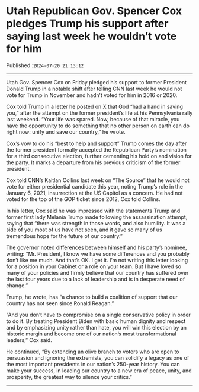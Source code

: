 # Utah Republican Gov. Spencer Cox pledges Trump his support after saying last week he wouldn’t vote for him

Published :`2024-07-20 21:13:12`

---

Utah Gov. Spencer Cox on Friday pledged his support to former President Donald Trump in a notable shift after telling CNN last week he would not vote for Trump in November and hadn’t voted for him in 2016 or 2020.

Cox told Trump in a letter he posted on X that God “had a hand in saving you,” after the attempt on the former president’s life at his Pennsylvania rally last weekend. “Your life was spared. Now, because of that miracle, you have the opportunity to do something that no other person on earth can do right now: unify and save our country,” he wrote.

Cox’s vow to do his “best to help and support” Trump comes the day after the former president formally accepted the Republican Party’s nomination for a third consecutive election, further cementing his hold on and vision for the party. It marks a departure from his previous criticism of the former president.

Cox told CNN’s Kaitlan Collins last week on “The Source” that he would not vote for either presidential candidate this year, noting Trump’s role in the January 6, 2021, insurrection at the US Capitol as a concern. He had not voted for the top of the GOP ticket since 2012, Cox told Collins.

In his letter, Cox said he was impressed with the statements Trump and former first lady Melania Trump made following the assassination attempt, saying that “there was strength in those words, and also humility. It was a side of you most of us have not seen, and it gave so many of us tremendous hope for the future of our country.”

The governor noted differences between himself and his party’s nominee, writing: “Mr. President, I know we have some differences and you probably don’t like me much. And that’s OK. I get it. I’m not writing this letter looking for a position in your Cabinet or a role on your team. But I have loved so many of your policies and firmly believe that our country has suffered over the last four years due to a lack of leadership and is in desperate need of change.”

Trump, he wrote, has “a chance to build a coalition of support that our country has not seen since Ronald Reagan.”

“And you don’t have to compromise on a single conservative policy in order to do it. By treating President Biden with basic human dignity and respect and by emphasizing unity rather than hate, you will win this election by an historic margin and become one of our nation’s most transformational leaders,” Cox said.

He continued, “By extending an olive branch to voters who are open to persuasion and ignoring the extremists, you can solidify a legacy as one of the most important presidents in our nation’s 250-year history. You can make your success, in leading our country to a new era of peace, unity, and prosperity, the greatest way to silence your critics.”

---


